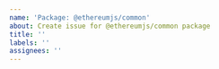 ```yaml
---
name: 'Package: @ethereumjs/common'
about: Create issue for @ethereumjs/common package
title: ''
labels: ''
assignees: ''
---
```

